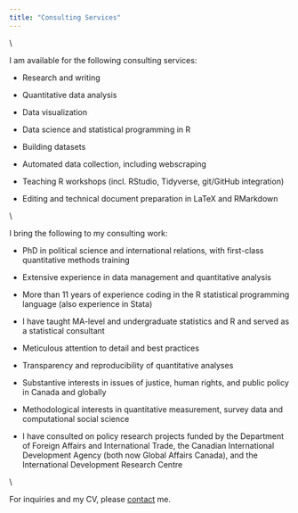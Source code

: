 ```yaml
---
title: "Consulting Services"
---
```


\  

I am available for the following consulting services:

* Research and writing

* Quantitative data analysis 

* Data visualization 

* Data science and statistical programming in R

* Building datasets

* Automated data collection, including webscraping

* Teaching R workshops (incl. RStudio, Tidyverse, git/GitHub integration)

* Editing and technical document preparation in LaTeX and RMarkdown

\  

I bring the following to my consulting work:

* PhD in political science and international relations, with first-class quantitative methods training

* Extensive experience in data management and quantitative analysis

* More than 11 years of experience coding in the R statistical programming language (also experience in Stata)

* I have taught MA-level and undergraduate statistics and R and served as a statistical consultant 

* Meticulous attention to detail and best practices

* Transparency and reproducibility of quantitative analyses 

* Substantive interests in issues of justice, human rights, and public policy in Canada and globally

* Methodological interests in quantitative measurement, survey data and computational social science

* I have consulted on policy research projects funded by the Department of Foreign Affairs and International Trade, the Canadian International Development Agency (both now Global Affairs Canada), and the International Development Research Centre

\  

For inquiries and my CV, please [contact](contact.html) me.
